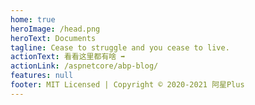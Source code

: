 ```yaml
---
home: true
heroImage: /head.png
heroText: Documents
tagline: Cease to struggle and you cease to live.
actionText: 看看这里都有啥 ➡
actionLink: /aspnetcore/abp-blog/
features: null
footer: MIT Licensed | Copyright © 2020-2021 阿星Plus
---
```

